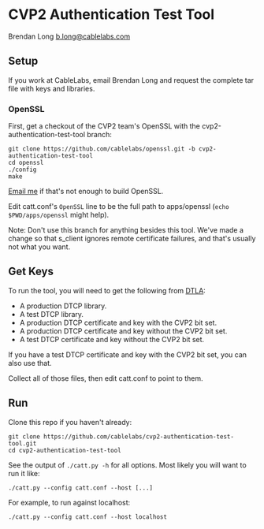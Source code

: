 # CVP2 Authentication Test Tool

Brendan Long <b.long@cablelabs.com>

## Setup

If you work at CableLabs, email Brendan Long and request the complete tar file with keys and libraries.

### OpenSSL

First, get a checkout of the CVP2 team's OpenSSL with the cvp2-authentication-test-tool branch:

    git clone https://github.com/cablelabs/openssl.git -b cvp2-authentication-test-tool
    cd openssl
    ./config
    make

[Email me](mailto:b.long@cablelabs.com) if that's not enough to build OpenSSL.

Edit catt.conf's `OpenSSL` line to be the full path to apps/openssl (`echo $PWD/apps/openssl` might help).

Note: Don't use this branch for anything besides this tool. We've made a change so that s_client ignores remote certificate failures, and that's usually not what you want.

## Get Keys

To run the tool, you will need to get the following from [DTLA](http://www.dtcp.com/):

  * A production DTCP library.
  * A test DTCP library.
  * A production DTCP certificate and key with the CVP2 bit set.
  * A production DTCP certificate and key without the CVP2 bit set.
  * A test DTCP certificate and key without the CVP2 bit set.

If you have a test DTCP certificate and key with the CVP2 bit set, you can also use that.

Collect all of those files, then edit catt.conf to point to them.

## Run

Clone this repo if you haven't already:

    git clone https://github.com/cablelabs/cvp2-authentication-test-tool.git
    cd cvp2-authentication-test-tool

See the output of `./catt.py -h` for all options. Most likely you will want to run it like:

    ./catt.py --config catt.conf --host [...]

For example, to run against localhost:

    ./catt.py --config catt.conf --host localhost

